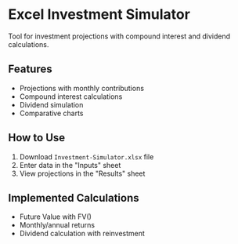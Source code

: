 # Excel Investment Simulator

Tool for investment projections with compound interest and dividend calculations.

## Features
- Projections with monthly contributions
- Compound interest calculations
- Dividend simulation
- Comparative charts

## How to Use
1. Download `Investment-Simulator.xlsx` file
2. Enter data in the "Inputs" sheet
3. View projections in the "Results" sheet

## Implemented Calculations
- Future Value with FV()
- Monthly/annual returns
- Dividend calculation with reinvestment
